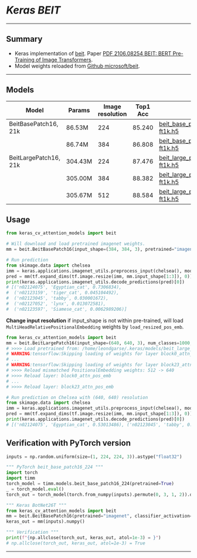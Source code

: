 # ___Keras BEIT___
***

## Summary
  - Keras implementation of [beit](https://github.com/microsoft/unilm/tree/master/beit). Paper [PDF 2106.08254 BEIT: BERT Pre-Training of Image Transformers](https://arxiv.org/pdf/2106.08254.pdf).
  - Model weights reloaded from [Github microsoft/beit](https://github.com/microsoft/unilm/tree/master/beit).
***

## Models
  | Model                 | Params  | Image resolution | Top1 Acc | Download                         |
  | --------------------- | ------- | ---------------- | -------- | -------------------------------- |
  | BeitBasePatch16, 21k  | 86.53M  | 224              | 85.240   | [beit_base_patch16_224_imagenet21k-ft1k.h5](https://github.com/leondgarse/keras_cv_attention_models/releases/download/beit/beit_base_patch16_224_imagenet21k-ft1k.h5)  |
  |                       | 86.74M  | 384              | 86.808   | [beit_base_patch16_384_imagenet21k-ft1k.h5](https://github.com/leondgarse/keras_cv_attention_models/releases/download/beit/beit_base_patch16_384_imagenet21k-ft1k.h5)  |
  | BeitLargePatch16, 21k | 304.43M | 224              | 87.476   | [beit_large_patch16_224_imagenet21k-ft1k.h5](https://github.com/leondgarse/keras_cv_attention_models/releases/download/beit/beit_large_patch16_224_imagenet21k-ft1k.h5) |
  |                       | 305.00M | 384              | 88.382   | [beit_large_patch16_384_imagenet21k-ft1k.h5](https://github.com/leondgarse/keras_cv_attention_models/releases/download/beit/beit_large_patch16_384_imagenet21k-ft1k.h5) |
  |                       | 305.67M | 512              | 88.584   | [beit_large_patch16_512_imagenet21k-ft1k.h5](https://github.com/leondgarse/keras_cv_attention_models/releases/download/beit/beit_large_patch16_512_imagenet21k-ft1k.h5) |
## Usage
  ```py
  from keras_cv_attention_models import beit

  # Will download and load pretrained imagenet weights.
  mm = beit.BeitBasePatch16(input_shape=(384, 384, 3), pretrained="imagenet")

  # Run prediction
  from skimage.data import chelsea
  imm = keras.applications.imagenet_utils.preprocess_input(chelsea(), mode='torch') # Chelsea the cat
  pred = mm(tf.expand_dims(tf.image.resize(imm, mm.input_shape[1:3]), 0)).numpy()
  print(keras.applications.imagenet_utils.decode_predictions(pred)[0])
  # [('n02124075', 'Egyptian_cat', 0.7306834),
  #  ('n02123159', 'tiger_cat', 0.045104492),
  #  ('n02123045', 'tabby', 0.030001672),
  #  ('n02127052', 'lynx', 0.013072581),
  #  ('n02123597', 'Siamese_cat', 0.0062989206)]
  ```
  **Change input resolution** if input_shape is not within pre-trained, will load `MultiHeadRelativePositionalEmbedding` weights by `load_resized_pos_emb`.
  ```py
  from keras_cv_attention_models import beit
  mm = beit.BeitLargePatch16(input_shape=(640, 640, 3), num_classes=1000, pretrained="imagenet")
  # >>>> Load pretrained from: /home/leondgarse/.keras/models/beit_large_patch16_512.h5
  # WARNING:tensorflow:Skipping loading of weights for layer block0_attn_pos_emb due to mismatch in shape ((6244, 16) vs (3972, 16)).
  # ...
  # WARNING:tensorflow:Skipping loading of weights for layer block23_attn_pos_emb due to mismatch in shape ((6244, 16) vs (3972, 16)).
  # >>>> Reload mismatched PositionalEmbedding weights: 512 -> 640
  # >>>> Reload layer: block0_attn_pos_emb
  # ...
  # >>>> Reload layer: block23_attn_pos_emb

  # Run prediction on Chelsea with (640, 640) resolution
  from skimage.data import chelsea
  imm = keras.applications.imagenet_utils.preprocess_input(chelsea(), mode='torch') # Chelsea the cat
  pred = mm(tf.expand_dims(tf.image.resize(imm, mm.input_shape[1:3]), 0)).numpy()
  print(keras.applications.imagenet_utils.decode_predictions(pred)[0])
  # [('n02124075', 'Egyptian_cat', 0.53013486), ('n02123045', 'tabby', 0.18153024), ...]
  ```
## Verification with PyTorch version
  ```py
  inputs = np.random.uniform(size=(1, 224, 224, 3)).astype("float32")

  """ PyTorch beit_base_patch16_224 """
  import torch
  import timm
  torch_model = timm.models.beit_base_patch16_224(pretrained=True)
  _ = torch_model.eval()
  torch_out = torch_model(torch.from_numpy(inputs).permute(0, 3, 1, 2)).detach().numpy()

  """ Keras BotNet26T """
  from keras_cv_attention_models import beit
  mm = beit.BeitBasePatch16(pretrained="imagenet", classifier_activation=None)
  keras_out = mm(inputs).numpy()

  """ Verification """
  print(f"{np.allclose(torch_out, keras_out, atol=1e-3) = }")
  # np.allclose(torch_out, keras_out, atol=1e-3) = True
  ```
***
